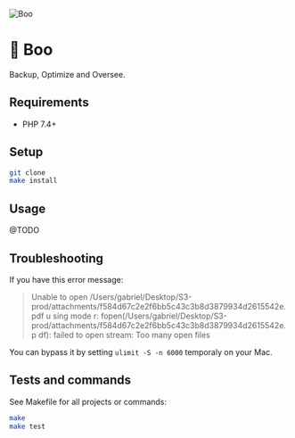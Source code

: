 ![Boo](https://github.com/web-id-fr/boo/workflows/Boo/badge.svg?branch=main)

# 👻 Boo

Backup, Optimize and Oversee.

## Requirements

* PHP 7.4+

## Setup

```bash
git clone
make install
```

## Usage

@TODO

## Troubleshooting

If you have this error message:

> Unable to open /Users/gabriel/Desktop/S3-prod/attachments/f584d67c2e2f6bb5c43c3b8d3879934d2615542e.pdf u
> sing mode r: fopen(/Users/gabriel/Desktop/S3-prod/attachments/f584d67c2e2f6bb5c43c3b8d3879934d2615542e.p
> df): failed to open stream: Too many open files

You can bypass it by setting `ulimit -S -n 6000` temporaly on your Mac.

## Tests and commands

See Makefile for all projects or commands:

```bash
make
make test
```